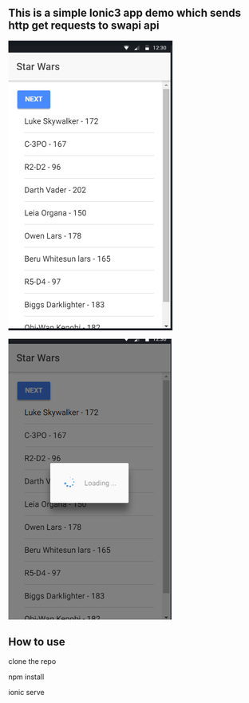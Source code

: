 ## This is a simple Ionic3 app demo which sends http get requests to swapi api


![screenshot](src/assets/star1.png)





![screen2](src/assets/stars2.png)




## How to use

<p>clone the repo</p>
<p>npm install </p>
<p>ionic serve</p>
